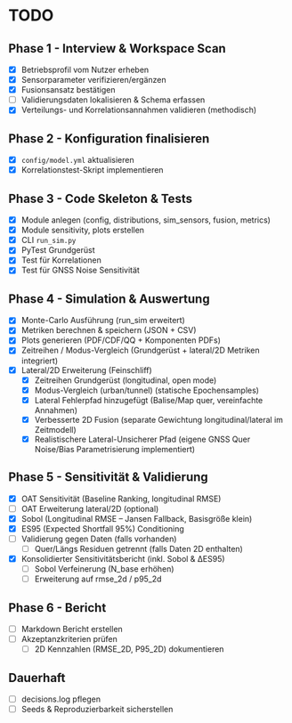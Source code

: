 # TODO

## Phase 1 - Interview & Workspace Scan

- [x] Betriebsprofil vom Nutzer erheben
- [x] Sensorparameter verifizieren/ergänzen
- [x] Fusionsansatz bestätigen
- [ ] Validierungsdaten lokalisieren & Schema erfassen
- [x] Verteilungs- und Korrelationsannahmen validieren (methodisch)

## Phase 2 - Konfiguration finalisieren

- [x] `config/model.yml` aktualisieren
- [x] Korrelationstest-Skript implementieren

## Phase 3 - Code Skeleton & Tests

- [x] Module anlegen (config, distributions, sim_sensors, fusion, metrics)
- [x] Module sensitivity, plots erstellen
- [x] CLI `run_sim.py`
- [x] PyTest Grundgerüst
- [x] Test für Korrelationen
- [x] Test für GNSS Noise Sensitivität

## Phase 4 - Simulation & Auswertung

- [x] Monte-Carlo Ausführung (run_sim erweitert)
- [x] Metriken berechnen & speichern (JSON + CSV)
- [x] Plots generieren (PDF/CDF/QQ + Komponenten PDFs)
- [x] Zeitreihen / Modus-Vergleich (Grundgerüst + lateral/2D Metriken integriert)
- [x] Lateral/2D Erweiterung (Feinschliff)
  - [x] Zeitreihen Grundgerüst (longitudinal, open mode)
  - [x] Modus-Vergleich (urban/tunnel) (statische Epochensamples)
  - [x] Lateral Fehlerpfad hinzugefügt (Balise/Map quer, vereinfachte Annahmen)
  - [x] Verbesserte 2D Fusion (separate Gewichtung longitudinal/lateral im Zeitmodell)
  - [x] Realistischere Lateral-Unsicherer Pfad (eigene GNSS Quer Noise/Bias Parametrisierung implementiert)

## Phase 5 - Sensitivität & Validierung

- [x] OAT Sensitivität (Baseline Ranking, longitudinal RMSE)
- [ ] OAT Erweiterung lateral/2D (optional)
- [x] Sobol (Longitudinal RMSE – Jansen Fallback, Basisgröße klein)
- [x] ES95 (Expected Shortfall 95%) Conditioning
- [ ] Validierung gegen Daten (falls vorhanden)
  - [ ] Quer/Längs Residuen getrennt (falls Daten 2D enthalten)
- [x] Konsolidierter Sensitivitätsbericht (inkl. Sobol & ΔES95)
  - [ ] Sobol Verfeinerung (N_base erhöhen)
  - [ ] Erweiterung auf rmse_2d / p95_2d

## Phase 6 - Bericht

- [ ] Markdown Bericht erstellen
- [ ] Akzeptanzkriterien prüfen
  - [ ] 2D Kennzahlen (RMSE_2D, P95_2D) dokumentieren

## Dauerhaft

- [ ] decisions.log pflegen
- [ ] Seeds & Reproduzierbarkeit sicherstellen
